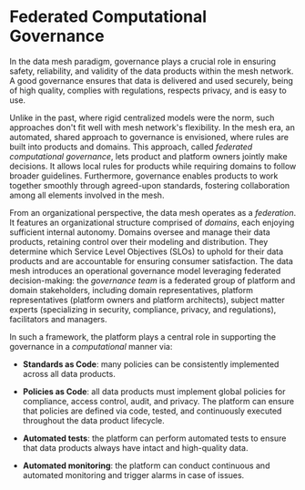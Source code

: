 # Federated Computational Governance

In the data mesh paradigm, governance plays a crucial role in ensuring safety, reliability, and validity of the data products within the mesh network. A good governance ensures that data is delivered and used securely, being of high quality, complies with regulations, respects privacy, and is easy to use. 

Unlike in the past, where rigid centralized models were the norm, such approaches don't fit well with mesh network's flexibility. In the mesh era, an automated, shared approach to governance is envisioned, where rules are built into products and domains. This approach, called *federated computational governance*, lets product and platform owners jointly make decisions. It allows local rules for products while requiring domains to follow broader guidelines. Furthermore, governance enables products to work together smoothly through agreed-upon standards, fostering collaboration among all elements involved in the mesh.

From an organizational perspective, the data mesh operates as a *federation*. It features an organizational structure comprised of *domains*, each enjoying sufficient internal autonomy. Domains oversee and manage their data products, retaining control over their modeling and distribution. They determine which Service Level Objectives (SLOs) to uphold for their data products and are accountable for ensuring consumer satisfaction. The data mesh introduces an operational governance model leveraging federated decision-making: the *governance team* is a federated group of platform and domain stakeholders, including domain representatives, platform representatives (platform owners and platform architects), subject matter experts (specializing in security, compliance, privacy, and regulations), facilitators and managers.

In such a framework, the platform plays a central role in supporting the governance in a *computational* manner via:

* **Standards as Code**: many policies can be consistently implemented across all data products.

* **Policies as Code**: all data products must implement global policies for compliance, access control, audit, and privacy. The platform can ensure that policies are defined via code, tested, and continuously executed throughout the data product lifecycle.

* **Automated tests**: the platform can perform automated tests to ensure that data products always have intact and high-quality data.

* **Automated monitoring**: the platform can conduct continuous and automated monitoring and trigger alarms in case of issues.